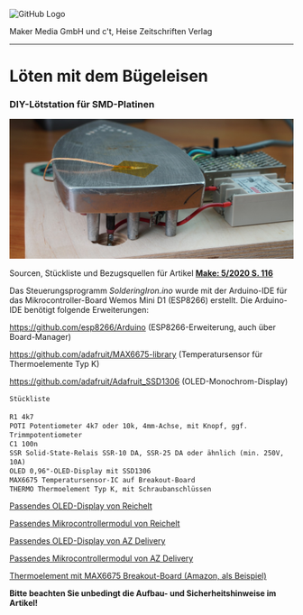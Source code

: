 ![GitHub Logo](http://www.heise.de/make/icons/make_logo.png)

Maker Media GmbH und c't, Heise Zeitschriften Verlag

***

# Löten mit dem Bügeleisen

### DIY-Lötstation für SMD-Platinen

![Picture](https://github.com/MakeMagazinDE/Loeten-mit-dem-Buegeleisen/blob/master/aufm.JPG)

Sourcen, Stückliste und Bezugsquellen für Artikel **[Make: 5/2020 S. 116](https://shop.heise.de/katalog/make-5-2020)**

Das Steuerungsprogramm *SolderingIron.ino* wurde mit der Arduino-IDE für das Mikrocontroller-Board Wemos Mini D1 (ESP8266) erstellt. Die Arduino-IDE benötigt folgende Erweiterungen:

https://github.com/esp8266/Arduino (ESP8266-Erweiterung, auch über Board-Manager)

https://github.com/adafruit/MAX6675-library (Temperatursensor für Thermoelemente Typ K)

https://github.com/adafruit/Adafruit_SSD1306 (OLED-Monochrom-Display)

    Stückliste
 
    R1 4k7
    POTI Potentiometer 4k7 oder 10k, 4mm-Achse, mit Knopf, ggf. Trimmpotentiometer
    C1 100n
    SSR Solid-State-Relais SSR-10 DA, SSR-25 DA oder ähnlich (min. 250V, 10A)
    OLED 0,96"-OLED-Display mit SSD1306 
    MAX6675 Temperatursensor-IC auf Breakout-Board
    THERMO Thermoelement Typ K, mit Schraubanschlüssen
    
[Passendes OLED-Display von Reichelt](https://www.reichelt.de/entwicklerboards-display-0-96-oled-display-ssd1306-debo-oled2-0-96-p266107.html)

[Passendes Mikrocontrollermodul von Reichelt](https://www.reichelt.de/d1-mini-esp8266-v3-0-d1-mini-p253978.html)

[Passendes OLED-Display von AZ Delivery](https://www.az-delivery.de/products/0-96zolldisplay)

[Passendes Mikrocontrollermodul von AZ Delivery](https://www.az-delivery.de/products/d1-mini)

[Thermoelement mit MAX6675 Breakout-Board (Amazon, als Beispiel)](https://www.amazon.de/Interface-Thermocouple-Temperature-0%C2%B0C-1024%C2%B0C-Compatible/dp/B073FNJDXW/ref=sr_1_1)

**Bitte beachten Sie unbedingt die Aufbau- und Sicherheitshinweise im Artikel!**
